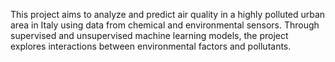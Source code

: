 This project aims to analyze and predict air quality in a highly polluted urban area in Italy using data from chemical and environmental sensors. Through supervised and unsupervised machine learning models, the project explores interactions between environmental factors and pollutants.
